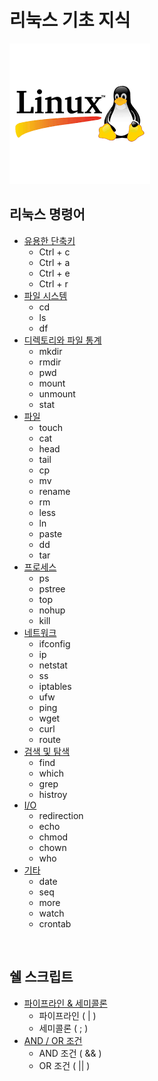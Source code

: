 # 리눅스 기초 지식
![linux](/linux.png)


## 리눅스 명령어 
* [유용한 단축키](/리눅스명령어/유용한%20단축키.md)
    * Ctrl + c
    * Ctrl + a
    * Ctrl + e
    * Ctrl + r
* [파일 시스템](/리눅스명령어/파일%20시스템.md)
    * cd
    * ls
    * df
* [디렉토리와 파일 통계](/리눅스명령어/디렉토리와%20파일통계.md)
    * mkdir
    * rmdir
    * pwd
    * mount
    * unmount
    * stat
* [파일](/리눅스명령어/파일.md)
    * touch
    * cat
    * head
    * tail 
    * cp
    * mv 
    * rename
    * rm
    * less
    * ln
    * paste
    * dd
    * tar
* [프로세스](/리눅스명령어/프로세스.md)
    * ps
    * pstree
    * top
    * nohup
    * kill
* [네트워크](/리눅스명령어/네트워크.md)
    * ifconfig
    * ip
    * netstat
    * ss
    * iptables
    * ufw
    * ping
    * wget
    * curl
    * route
* [검색 및 탐색](/리눅스명령어/검색%20및%20탐색.md)
    * find
    * which
    * grep
    * histroy
* [I/O](/리눅스명령어/IO.md)
    * redirection
    * echo
    * chmod
    * chown
    * who
* [기타](/리눅스명령어/기타.md)
    * date
    * seq
    * more
    * watch
    * crontab

<br>

## 쉘 스크립트

* [파이프라인 & 세미콜론](/쉘스크립트/파이프라인&세미콜론.md)
    * 파이프라인 ( | )
    * 세미콜론 ( ; )
* [AND / OR 조건](/쉘스크립트/AND_OR조건.md)
    * AND 조건 ( && )
    * OR 조건 ( || )